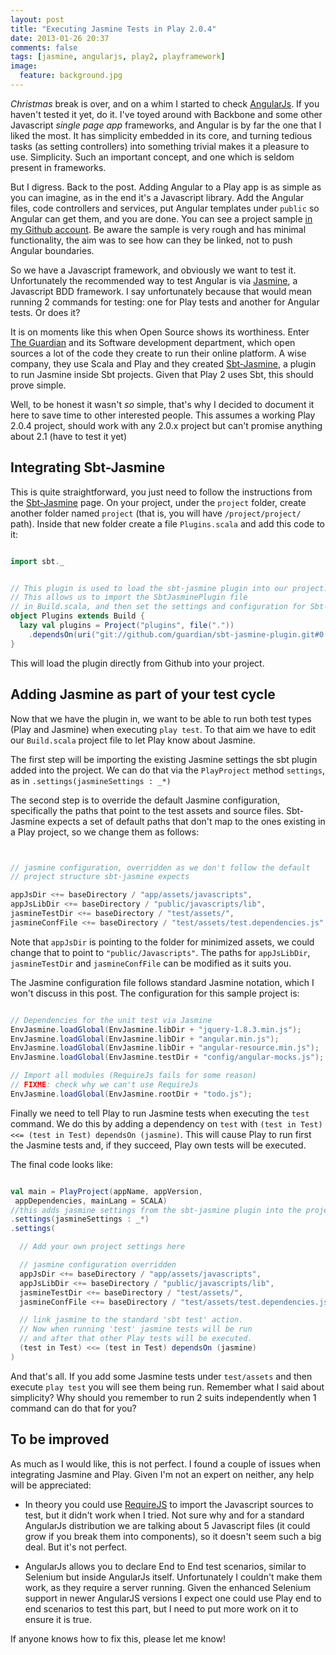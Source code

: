 ```yaml
---
layout: post
title: "Executing Jasmine Tests in Play 2.0.4"
date: 2013-01-26 20:37
comments: false
tags: [jasmine, angularjs, play2, playframework]
image:
  feature: background.jpg
---
```

*Christmas* break is over, and on a whim I started to check [AngularJs](http://angularjs.org/). If you haven't tested it yet, do it. I've toyed around  with Backbone and some other Javascript *single page app* frameworks, and Angular is by far the one that I liked the most. It has simplicity embedded in its core, and turning tedious tasks (as setting controllers) into something trivial makes it a pleasure to use. Simplicity. Such an important concept, and one which is seldom present in frameworks. 

<!-- more --> 

But I digress. Back to the post. Adding Angular to a Play app is as simple as you can imagine, as in the end it's a Javascript library. Add the Angular files, code controllers and services, put Angular templates under `public` so Angular can get them, and you are done.  You can see a project sample [in my Github account](https://github.com/pvillega/play2demo-jasmine). Be aware the sample is very rough and has minimal functionality, the aim was to see how can they be linked, not to push Angular boundaries.

So we have a Javascript framework, and obviously we want to test it. Unfortunately the recommended way to test Angular is via [Jasmine](http://pivotal.github.com/jasmine/), a Javascript BDD framework. I say unfortunately because that would mean running 2 commands for testing: one for Play tests and another for Angular tests. Or does it?

It is on moments like this when Open Source shows its worthiness. Enter [The Guardian](http://www.guardian.co.uk/) and its Software development department, which open sources a lot of the code they create to run their online platform. A wise company, they use Scala and Play and they created [Sbt-Jasmine](https://github.com/guardian/sbt-jasmine-plugin), a plugin to run Jasmine inside Sbt projects. Given that Play 2 uses Sbt, this should prove simple.

Well, to be honest it wasn't *so* simple, that's why I decided to document it here to save time to other interested people. This assumes a working Play 2.0.4 project, should work with any 2.0.x project but can't promise anything about 2.1 (have to test it yet)

## Integrating Sbt-Jasmine

This is quite straightforward, you just need to follow the instructions from the [Sbt-Jasmine](https://github.com/guardian/sbt-jasmine-plugin) page. On your project, under the `project` folder, create another folder named `project` (that is, you will have `/project/project/` path). Inside that new folder create a file `Plugins.scala` and add this code to it:

``` scala

import sbt._


// This plugin is used to load the sbt-jasmine plugin into our project. 
// This allows us to import the SbtJasminePlugin file
// in Build.scala, and then set the settings and configuration for Sbt-Jasmine
object Plugins extends Build {
  lazy val plugins = Project("plugins", file("."))
    .dependsOn(uri("git://github.com/guardian/sbt-jasmine-plugin.git#0.7"))
}
```

This will load the plugin directly from Github into your project. 

## Adding Jasmine  as part of your test cycle

Now that we have the plugin in, we want to be able to run both test types (Play and Jasmine) when executing `play test`. To that aim we have to edit our `Build.scala` project file to let Play know about Jasmine. 

The first step will be importing the existing Jasmine settings the sbt plugin added into the project. We can do that via the `PlayProject` method `settings`, as in `.settings(jasmineSettings : _*)`

The second step is to override the default Jasmine configuration, specifically the paths that point to the test assets and source files. Sbt-Jasmine expects a set of default paths that don't map to the ones existing in a Play project, so we change them as follows:

``` scala


// jasmine configuration, overridden as we don't follow the default 
// project structure sbt-jasmine expects

appJsDir <+= baseDirectory / "app/assets/javascripts",
appJsLibDir <+= baseDirectory / "public/javascripts/lib",
jasmineTestDir <+= baseDirectory / "test/assets/",
jasmineConfFile <+= baseDirectory / "test/assets/test.dependencies.js",

```

Note that `appJsDir` is pointing to the folder for minimized assets, we could change that to point to `"public/Javascripts"`. The paths for `appJsLibDir`, `jasmineTestDir` and `jasmineConfFile` can be modified as it suits you.

The Jasmine configuration file follows standard Jasmine notation, which I won't discuss in this post. The configuration for this sample project is:

``` scala

// Dependencies for the unit test via Jasmine
EnvJasmine.loadGlobal(EnvJasmine.libDir + "jquery-1.8.3.min.js");
EnvJasmine.loadGlobal(EnvJasmine.libDir + "angular.min.js");
EnvJasmine.loadGlobal(EnvJasmine.libDir + "angular-resource.min.js");
EnvJasmine.loadGlobal(EnvJasmine.testDir + "config/angular-mocks.js");

// Import all modules (RequireJs fails for some reason)
// FIXME: check why we can't use RequireJs 
EnvJasmine.loadGlobal(EnvJasmine.rootDir + "todo.js");

```

Finally we need to tell Play to run Jasmine tests when executing the `test` command. We do this by adding a dependency on `test` with  `(test in Test) <<= (test in Test) dependsOn (jasmine)`. This will cause Play to run first the Jasmine tests and, if they succeed, Play own tests will be executed.

The final code looks like:

``` scala

val main = PlayProject(appName, appVersion, 
 appDependencies, mainLang = SCALA) 
//this adds jasmine settings from the sbt-jasmine plugin into the project
.settings(jasmineSettings : _*) 
.settings(

  // Add your own project settings here

  // jasmine configuration overridden 
  appJsDir <+= baseDirectory / "app/assets/javascripts",
  appJsLibDir <+= baseDirectory / "public/javascripts/lib",
  jasmineTestDir <+= baseDirectory / "test/assets/",
  jasmineConfFile <+= baseDirectory / "test/assets/test.dependencies.js",

  // link jasmine to the standard 'sbt test' action.
  // Now when running 'test' jasmine tests will be run
  // and after that other Play tests will be executed.
  (test in Test) <<= (test in Test) dependsOn (jasmine)
)

```

And that's all. If you add some Jasmine tests under `test/assets` and then execute `play test` you will see them being run. Remember what I said about simplicity? Why should you remember to run 2 suits independently when 1 command can do that for you?

## To be improved

As much as I would like, this is not perfect. I found a couple of issues when integrating Jasmine and Play. Given I'm not an expert on neither, any help will be appreciated:

- In theory you could use [RequireJS](http://requirejs.org/) to import the Javascript sources to test, but it didn't work when I tried. Not sure why and for a standard AngularJs distribution we are talking about 5 Javascript files (it could grow if you break them into components), so it doesn't seem such a big deal. But it's not perfect.

- AngularJs allows you to declare End to End test scenarios, similar to Selenium but inside AngularJs itself. Unfortunately I couldn't make them work, as they require a server running. Given the enhanced Selenium support in newer AngularJS versions I expect one could use Play end to end scenarios to test this part, but I need to put more work on it to ensure it is true.

If anyone knows how to fix this, please let me know!

